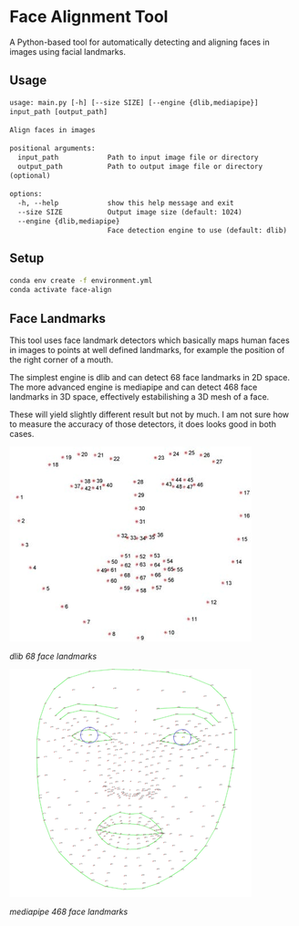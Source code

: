 # Face Alignment Tool

A Python-based tool for automatically detecting and aligning faces in images using facial landmarks.

## Usage

```
usage: main.py [-h] [--size SIZE] [--engine {dlib,mediapipe}] input_path [output_path]

Align faces in images

positional arguments:
  input_path            Path to input image file or directory
  output_path           Path to output image file or directory (optional)

options:
  -h, --help            show this help message and exit
  --size SIZE           Output image size (default: 1024)
  --engine {dlib,mediapipe}
                        Face detection engine to use (default: dlib)
```

## Setup

```bash
conda env create -f environment.yml
conda activate face-align
```

## Face Landmarks

This tool uses face landmark detectors which basically maps human faces in images to points at well defined landmarks, for example the position of the right corner of a mouth.

The simplest engine is dlib and can detect 68 face landmarks in 2D space. The more advanced engine is mediapipe and can detect 468 face landmarks in 3D space, effectively estabilishing a 3D mesh of a face.

These will yield slightly different result but not by much. I am not sure how to measure the accuracy of those detectors, it does looks good in both cases.

![dlib 68 face landmarks](assets/68-landmarks.png)

*dlib 68 face landmarks*

![mediapipe 468 face landmarks](assets/468-landmarks.png)

*mediapipe 468 face landmarks*